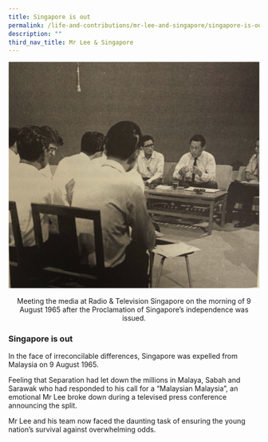 ```yaml
---
title: Singapore is out
permalink: /life-and-contributions/mr-lee-and-singapore/singapore-is-out/
description: ""
third_nav_title: Mr Lee & Singapore
---
```

![Alt text for image on Isomer site](/images/mr-lee-and-singapore/Singapore%20is%20out.jpg)

<center> Meeting the media at Radio & Television Singapore on the morning of 9 August 1965 after the Proclamation of Singapore’s independence was issued.</center>

### Singapore is out ###

In the face of irreconcilable differences, Singapore was expelled from Malaysia on 9 August 1965.


Feeling that Separation had let down the millions in Malaya, Sabah and Sarawak who had responded to his call for a “Malaysian Malaysia”, an emotional Mr Lee broke down during a televised press conference announcing the split.


Mr Lee and his team now faced the daunting task of ensuring the young nation’s survival against overwhelming odds.